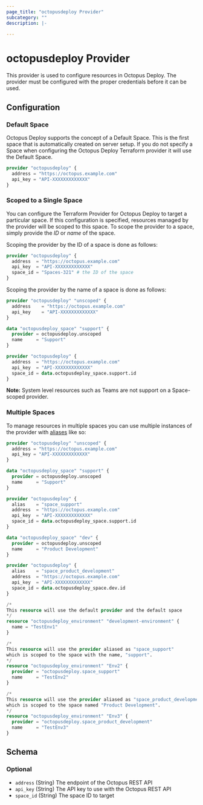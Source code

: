 ```yaml
---
page_title: "octopusdeploy Provider"
subcategory: ""
description: |-
  
---
```


# octopusdeploy Provider

This provider is used to configure resources in Octopus Deploy. The provider must be configured with the proper credentials before it can be used.

## Configuration

### Default Space

Octopus Deploy supports the concept of a Default Space. This is the first space that is automatically created on server setup. If you do not specify a Space when configuring the Octopus Deploy Terraform provider it will use the Default Space.

```terraform
provider "octopusdeploy" {
  address = "https://octopus.example.com"
  api_key = "API-XXXXXXXXXXXXX"
}
```

### Scoped to a Single Space

You can configure the Terraform Provider for Octopus Deploy to target a
particular space. If this configuration is specified, resources managed by the
provider will be scoped to this space. To scope the provider to a space, simply
provide the _ID_ or _name_ of the space.

Scoping the provider by the ID of a space is done as follows:

```terraform
provider "octopusdeploy" {
  address  = "https://octopus.example.com"
  api_key  = "API-XXXXXXXXXXXXX"
  space_id = "Spaces-321" # the ID of the space
}
```

Scoping the provider by the name of a space is done as follows:

```terraform
provider "octopusdeploy" "unscoped" {
  address    = "https://octopus.example.com"
  api_key    = "API-XXXXXXXXXXXXX"
}

data "octopusdeploy_space" "support" {
  provider = octopusdeploy.unscoped
  name     = "Support"
}

provider "octopusdeploy" {
  address  = "https://octopus.example.com"
  api_key  = "API-XXXXXXXXXXXXX"
  space_id = data.octopusdeploy_space.support.id
}
```

**Note:** System level resources such as Teams are not support on a Space-scoped provider.

### Multiple Spaces

To manage resources in multiple spaces you can use multiple instances of the provider with [aliases](https://www.terraform.io/docs/configuration/providers.html#alias-multiple-provider-instances) like so:

```terraform
provider "octopusdeploy" "unscoped" {
  address = "https://octopus.example.com"
  api_key = "API-XXXXXXXXXXXXX"
}

data "octopusdeploy_space" "support" {
  provider = octopusdeploy.unscoped
  name     = "Support"
}

provider "octopusdeploy" {
  alias    = "space_support"
  address  = "https://octopus.example.com"
  api_key  = "API-XXXXXXXXXXXXX"
  space_id = data.octopusdeploy_space.support.id
}

data "octopusdeploy_space" "dev" {
  provider = octopusdeploy.unscoped
  name     = "Product Development"
}

provider "octopusdeploy" {
  alias    = "space_product_development"
  address  = "https://octopus.example.com"
  api_key  = "API-XXXXXXXXXXXXX"
  space_id = data.octopusdeploy_space.dev.id
}

/*
This resource will use the default provider and the default space
*/
resource "octopusdeploy_environment" "development-environment" {
  name = "TestEnv1"
}

/*
This resource will use the provider aliased as "space_support"
which is scoped to the space with the name, "support".
*/
resource "octopusdeploy_environment" "Env2" {
  provider = "octopusdeploy.space_support"
  name     = "TestEnv2"
}

/*
This resource will use the provider aliased as "space_product_development"
which is scoped to the space named "Product Development".
*/
resource "octopusdeploy_environment" "Env3" {
  provider = "octopusdeploy.space_product_development"
  name     = "TestEnv3"
}
```

<!-- schema generated by tfplugindocs -->
## Schema

### Optional

- `address` (String) The endpoint of the Octopus REST API
- `api_key` (String) The API key to use with the Octopus REST API
- `space_id` (String) The space ID to target